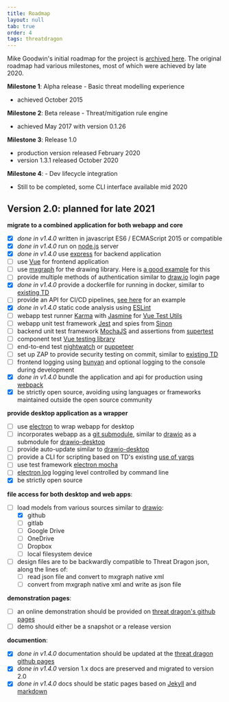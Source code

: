 ```yaml
---
title: Roadmap
layout: null
tab: true
order: 4
tags: threatdragon
---
```


Mike Goodwin's initial roadmap for the project is [archived here](https://github.com/OWASP/www-project-threat-dragon/wiki/Original-Roadmap).
The original roadmap had various milestones, most of which were achieved by late 2020.

**Milestone 1**: Alpha release - Basic threat modelling experience
* achieved October 2015

**Milestone 2**: Beta release - Threat/mitigation rule engine
* achieved May 2017 with version 0.1.26

**Milestone 3**: Release 1.0
* production version released February 2020
* version 1.3.1 released October 2020

**Milestone 4**: - Dev lifecycle integration
* Still to be completed, some CLI interface available mid 2020

## Version 2.0: planned for late 2021
**migrate to a combined application for both webapp and core**
- [x]  _done in v1.4.0_ written in javascript ES6 / ECMAScript 2015 or compatible
- [x]  _done in v1.4.0_  run on [node.js](https://nodejs.org/en/) server
- [x]  _done in v1.4.0_  use [express](http://expressjs.com/en/starter/installing.html) for backend application
- [ ]  use [Vue](https://v3.vuejs.org/guide/introduction.html#what-is-vue-js) for frontend application
- [ ]  use [mxgraph](https://github.com/jsGraph/mxgraph) for the drawing library. Here is [a good example](https://github.com/lanniu/vue-mxgraph-example) for this
- [ ]  provide multiple methods of authentication similar to [draw.io](https://app.diagrams.net) login page
- [x]  _done in v1.4.0_  provide a dockerfile for running in docker, similar to [existing TD](https://github.com/OWASP/threat-dragon/blob/main/Dockerfile)
- [ ]  provide an API for CI/CD pipelines, [see here](https://github.com/bbachi/vuejs-nodejs-example/tree/master/api) for an example
- [x]  _done in v1.4.0_  static code analysis using [ESLint](https://eslint.org)
- [ ]  webapp test runner [Karma](http://karma-runner.github.io/6.3/intro/installation.html)
with [Jasmine](https://jasmine.github.io)
for [Vue Test Utils](https://vue-test-utils.vuejs.org/installation/#using-other-test-runners)
- [ ]  webapp unit test framework [Jest](https://jestjs.io/) and spies from [Sinon](http://sinonjs.org/)
- [ ]  backend unit test framework [MochaJS](https://mochajs.org) and assertions from [supertest](https://github.com/visionmedia/supertest#readme)
- [ ]  component test [Vue testing library](https://github.com/testing-library/vue-testing-library)
- [ ]  end-to-end test [nightwatch](https://github.com/nightwatchjs/nightwatch) or [puppeteer](https://github.com/puppeteer/puppeteer)
- [ ]  set up ZAP to provide security testing on commit, similar to [existing TD](https://github.com/OWASP/threat-dragon/blob/main/.github/workflows/zap_scan.yaml)
- [ ]  frontend logging using [bunyan](https://github.com/trentm/node-bunyan) and optional logging to the console during development 
- [x]  _done in v1.4.0_  bundle the application and api for production using [webpack](https://webpack.js.org/)
- [x]  be strictly open source, avoiding using languages or frameworks maintained outside the open source community

**provide desktop application as a wrapper**
- [ ]  use [electron](https://www.electronjs.org/) to wrap webapp for desktop
- [ ]  incorporates webapp as a [git submodule](https://git-scm.com/book/en/v2/Git-Tools-Submodules), similar to [drawio](https://github.com/jgraph/drawio) as a submodule for [drawio-desktop](https://github.com/jgraph/drawio-desktop/)
- [ ]  provide auto-update similar to [drawio-desktop](https://github.com/jgraph/drawio-desktop/)
- [ ]  provide a CLI for scripting based on TD's existing [use of yargs](https://github.com/yargs/yargs)
- [ ]  use test framework [electron mocha](https://github.com/jprichardson/electron-mocha)
- [ ]  [electron log](https://github.com/megahertz/electron-log) logging level controlled by command line
- [x]  be strictly open source

**file access for both desktop and web apps**:

- [ ]  load models from various sources similar to [drawio](https://github.com/jgraph/drawio):
    - [x]  github
    - [ ]  gitlab
    - [ ]  Google Drive
    - [ ]  OneDrive
    - [ ]  Dropbox
    - [ ]  local filesystem device
- [ ] design files are to be backwardly compatible to Threat Dragon json, along the lines of:
    - [ ]  read json file and convert to mxgraph native xml
    - [ ]  convert from mxgraph native xml and write as json file

**demonstration pages**:
- [ ] an online demonstration should be provided on [threat dragon's github pages](https://threatdragon.github.io/demo)
- [ ] demo should either be a snapshot or a release version

**documention**:
- [x] _done in v1.4.0_  documentation should be updated at the [threat dragon github pages](https://threatdragon.github.io/docs)
- [x] _done in v1.4.0_  version 1.x docs are preserved and migrated to version 2.0
- [x] _done in v1.4.0_  docs should be static pages based on [Jekyll](https://jekyllrb.com) and [markdown](https://docs.github.com/en/github/working-with-github-pages/setting-up-a-github-pages-site-with-jekyll)
